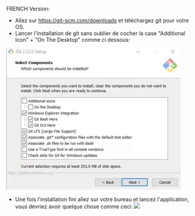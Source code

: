FRENCH Version:
 - Allez sur https://git-scm.com/downloads et téléchargez git pour votre OS.
 - Lancer l'installation de git sans oublier de cocher la case "Additional Icon" + "On The Desktop" comme ci dessous:
    
![](img/git-setup.gif)
   
- Une fois l'installation fini allez sur votre bureau et lancez l'application, vous devriez avoir quelque chose comme ceci:
![](img/bureau.png)
